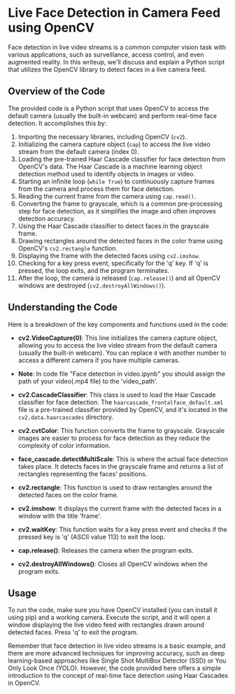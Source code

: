 # Live Face Detection in Camera Feed using OpenCV

Face detection in live video streams is a common computer vision task with various applications, such as surveillance, access control, and even augmented reality. In this writeup, we'll discuss and explain a Python script that utilizes the OpenCV library to detect faces in a live camera feed.

## Overview of the Code

The provided code is a Python script that uses OpenCV to access the default camera (usually the built-in webcam) and perform real-time face detection. It accomplishes this by:

1. Importing the necessary libraries, including OpenCV (`cv2`).
2. Initializing the camera capture object (`cap`) to access the live video stream from the default camera (index 0).
3. Loading the pre-trained Haar Cascade classifier for face detection from OpenCV's data. The Haar Cascade is a machine learning object detection method used to identify objects in images or video.
4. Starting an infinite loop (`while True`) to continuously capture frames from the camera and process them for face detection.
5. Reading the current frame from the camera using `cap.read()`.
6. Converting the frame to grayscale, which is a common pre-processing step for face detection, as it simplifies the image and often improves detection accuracy.
7. Using the Haar Cascade classifier to detect faces in the grayscale frame.
8. Drawing rectangles around the detected faces in the color frame using OpenCV's `cv2.rectangle` function.
9. Displaying the frame with the detected faces using `cv2.imshow`.
10. Checking for a key press event, specifically for the 'q' key. If 'q' is pressed, the loop exits, and the program terminates.
11. After the loop, the camera is released (`cap.release()`) and all OpenCV windows are destroyed (`cv2.destroyAllWindows()`).

## Understanding the Code

Here is a breakdown of the key components and functions used in the code:

- **cv2.VideoCapture(0)**: This line initializes the camera capture object, allowing you to access the live video stream from the default camera (usually the built-in webcam). You can replace `0` with another number to access a different camera if you have multiple cameras.

- **Note**: In code file "Face detection in video.ipynb" you should assign the path of your video(.mp4 file) to the 'video_path'.

- **cv2.CascadeClassifier**: This class is used to load the Haar Cascade classifier for face detection. The `haarcascade_frontalface_default.xml` file is a pre-trained classifier provided by OpenCV, and it's located in the `cv2.data.haarcascades` directory.

- **cv2.cvtColor**: This function converts the frame to grayscale. Grayscale images are easier to process for face detection as they reduce the complexity of color information.

- **face_cascade.detectMultiScale**: This is where the actual face detection takes place. It detects faces in the grayscale frame and returns a list of rectangles representing the faces' positions.

- **cv2.rectangle**: This function is used to draw rectangles around the detected faces on the color frame.

- **cv2.imshow**: It displays the current frame with the detected faces in a window with the title 'frame'.

- **cv2.waitKey**: This function waits for a key press event and checks if the pressed key is 'q' (ASCII value 113) to exit the loop.

- **cap.release()**: Releases the camera when the program exits.

- **cv2.destroyAllWindows()**: Closes all OpenCV windows when the program exits.

## Usage

To run the code, make sure you have OpenCV installed (you can install it using pip) and a working camera. Execute the script, and it will open a window displaying the live video feed with rectangles drawn around detected faces. Press 'q' to exit the program.

Remember that face detection in live video streams is a basic example, and there are more advanced techniques for improving accuracy, such as deep learning-based approaches like Single Shot MultiBox Detector (SSD) or You Only Look Once (YOLO). However, the code provided here offers a simple introduction to the concept of real-time face detection using Haar Cascades in OpenCV.
